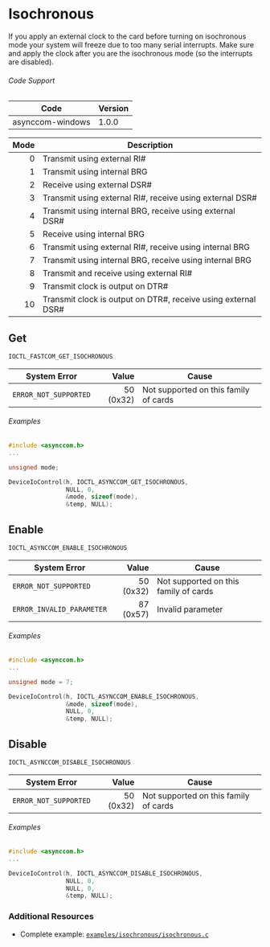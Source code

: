 # Isochronous

If you apply an external clock to the card before turning on isochronous mode your system will freeze due to too many serial interrupts. Make sure and apply the clock after you are the  isochronous mode (so the interrupts are disabled).

###### Code Support
| Code | Version |
| ---- | ------- |
| asynccom-windows | 1.0.0 |


| Mode | Description |
| ----:| ----------- |
| 0 | Transmit using external RI# |
| 1 | Transmit using internal BRG |
| 2 | Receive using external DSR# |
| 3 | Transmit using external RI#, receive using external DSR# |
| 4 | Transmit using internal BRG, receive using external DSR# |
| 5 | Receive using internal BRG |
| 6 | Transmit using external RI#, receive using internal BRG |
| 7 | Transmit using internal BRG, receive using internal BRG |
| 8 | Transmit and receive using external RI# |
| 9 | Transmit clock is output on DTR# |
| 10 | Transmit clock is output on DTR#, receive using external DSR# |


## Get
```c
IOCTL_FASTCOM_GET_ISOCHRONOUS
```

| System Error | Value | Cause |
| ------------ | -----:| ----- |
| `ERROR_NOT_SUPPORTED` | 50 (0x32) | Not supported on this family of cards |

###### Examples
```c
#include <asynccom.h>
...

unsigned mode;

DeviceIoControl(h, IOCTL_ASYNCCOM_GET_ISOCHRONOUS,
                NULL, 0,
                &mode, sizeof(mode),
                &temp, NULL);
```


## Enable
```c
IOCTL_ASYNCCOM_ENABLE_ISOCHRONOUS
```

| System Error | Value | Cause |
| ------------ | -----:| ----- |
| `ERROR_NOT_SUPPORTED` | 50 (0x32) | Not supported on this family of cards |
| `ERROR_INVALID_PARAMETER` | 87 (0x57) | Invalid parameter |

###### Examples
```c
#include <asynccom.h>
...

unsigned mode = 7;

DeviceIoControl(h, IOCTL_ASYNCCOM_ENABLE_ISOCHRONOUS,
                &mode, sizeof(mode),
                NULL, 0,
                &temp, NULL);
```


## Disable
```c
IOCTL_ASYNCCOM_DISABLE_ISOCHRONOUS
```

| System Error | Value | Cause |
| ------------ | -----:| ----- |
| `ERROR_NOT_SUPPORTED` | 50 (0x32) | Not supported on this family of cards |

###### Examples
```c
#include <asynccom.h>
...

DeviceIoControl(h, IOCTL_ASYNCCOM_DISABLE_ISOCHRONOUS,
                NULL, 0,
                NULL, 0,
                &temp, NULL);
```


### Additional Resources
- Complete example: [`examples/isochronous/isochronous.c`](../examples/isochronous/isochronous.c)
